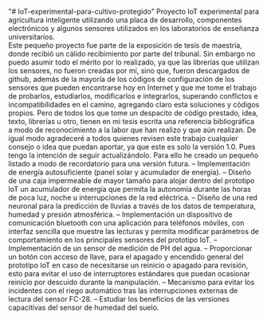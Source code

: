 "# IoT-experimental-para-cultivo-protegido" 
Proyecto IoT experimental para agricultura inteligente utilizando una placa de desarrollo, componentes electrónicos y algunos sensores utilizados en los laboratorios de enseñanza universitarios.  
Este pequeño proyecto fue parte de la exposición de tesis de maestría, donde recibió un cálido recibimiento por parte del tribunal. Sin embargo no puedo asumir todo el mérito por lo realizado, ya que las librerías que utilizan los sensores, no fueron creadas por mí, sino que, fueron descargados de github, además de la mayoría de los códigos  de configuración de los sensores que pueden encontrarse hoy en Internet y que me tome el trabajo de probarlos, estudiarlos, modificarlos e integrarlos, superando conflictos e incompatibilidades en el camino, agregando claro esta soluciones y códigos propios. 
Pero de todos los que tome un despacito de código prestado, idea, texto, librerías u otro, tienen en mi tesis escrita una referencia bibliográfica a modo de reconocimiento a la labor que han realizo y que aún realizan. De igual modo agradeceré a todos quienes revisen este trabajo cualquier consejo o idea que puedan aportar, ya que este es solo la versión 1.0. Pues tengo la intención de seguir actualizándolo. 
Para ello he creado un pequeño listado a modo de recordatorio para una versión futura.
–	Implementación de energía autosuficiente (panel solar y acumulador de energía).
–	Diseño de una caja impermeable de mayor tamaño para alojar dentro del prototipo IoT un acumulador de energía que permita la autonomía durante las horas de poca luz, noche u interrupciones de la red eléctrica.
–	Diseño de una red neuronal para la predicción de lluvias a través de los datos de temperatura, humedad y presión atmosférica. 
–	Implementación un dispositivo de comunicación bluetooth con una aplicación para teléfonos móviles, con interfaz sencilla que muestre las lecturas y permita modificar parámetros de comportamiento en los principales sensores del prototipo IoT. 
–	Implementación de un sensor de medición de PH del agua.
–	Proporcionar un botón con acceso de llave, para el apagado y encendido general del prototipo IoT en caso de necesitarse un reinicio o apagado para revisión, esto para evitar el uso de interruptores estándares que puedan ocasionar reinicio por descuido durante la manipulación. 
–	Mecanismo para evitar los incidentes con el riego automático tras las interrupciones externas de lectura del sensor FC-28.
–	Estudiar los beneficios de las versiones capacitivas del sensor de humedad del suelo. 
